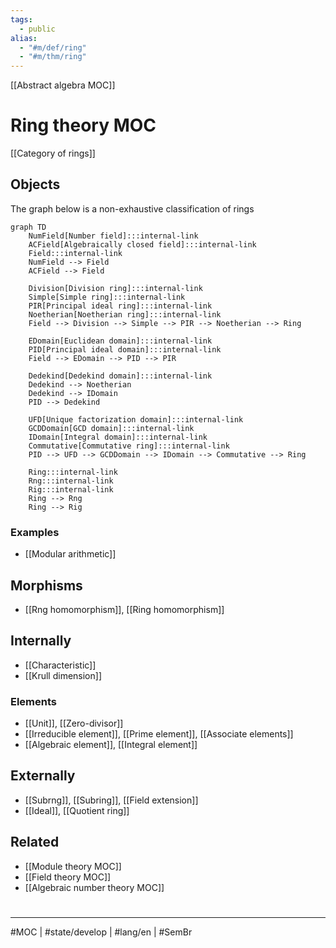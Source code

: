 ```yaml
---
tags:
  - public
alias:
  - "#m/def/ring"
  - "#m/thm/ring"
---
```

[[Abstract algebra MOC]]
# Ring theory MOC

[[Category of rings]]

## Objects

The graph below is a non-exhaustive classification of rings


```mermaid
graph TD
    NumField[Number field]:::internal-link
    ACField[Algebraically closed field]:::internal-link
    Field:::internal-link
    NumField --> Field
    ACField --> Field

    Division[Division ring]:::internal-link
    Simple[Simple ring]:::internal-link
    PIR[Principal ideal ring]:::internal-link
    Noetherian[Noetherian ring]:::internal-link
    Field --> Division --> Simple --> PIR --> Noetherian --> Ring

    EDomain[Euclidean domain]:::internal-link
    PID[Principal ideal domain]:::internal-link
    Field --> EDomain --> PID --> PIR
    
    Dedekind[Dedekind domain]:::internal-link
    Dedekind --> Noetherian
    Dedekind --> IDomain
    PID --> Dedekind

    UFD[Unique factorization domain]:::internal-link
    GCDDomain[GCD domain]:::internal-link
    IDomain[Integral domain]:::internal-link
    Commutative[Commutative ring]:::internal-link
    PID --> UFD --> GCDDomain --> IDomain --> Commutative --> Ring

    Ring:::internal-link
    Rng:::internal-link
    Rig:::internal-link
    Ring --> Rng
    Ring --> Rig
```

### Examples

- [[Modular arithmetic]]

## Morphisms

- [[Rng homomorphism]], [[Ring homomorphism]]

## Internally

- [[Characteristic]]
- [[Krull dimension]]

### Elements

- [[Unit]], [[Zero-divisor]]
- [[Irreducible element]], [[Prime element]], [[Associate elements]]
- [[Algebraic element]], [[Integral element]]

## Externally

- [[Subrng]], [[Subring]], [[Field extension]]
- [[Ideal]], [[Quotient ring]]

## Related

- [[Module theory MOC]]
- [[Field theory MOC]]
- [[Algebraic number theory MOC]]


#
---
#MOC | #state/develop | #lang/en | #SemBr